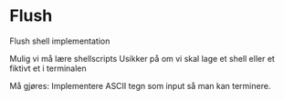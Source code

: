 # Flush
Flush shell implementation

Mulig vi må lære shellscripts 
Usikker på om vi skal lage et shell eller et fiktivt et i terminalen

Må gjøres: Implementere ASCII tegn som input så man kan terminere.